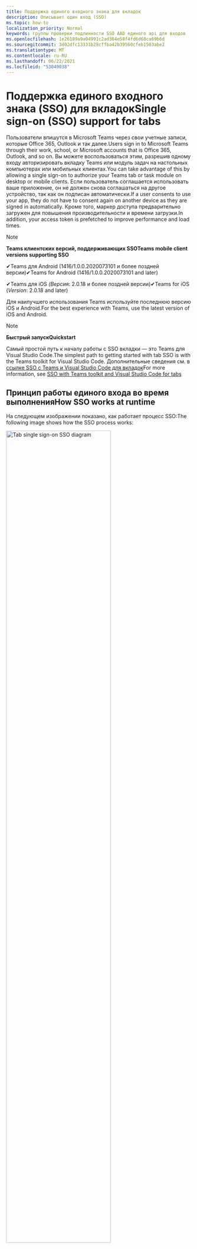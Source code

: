 ```yaml
---
title: Поддержка единого входного знака для вкладок
description: Описывает один вход (SSO)
ms.topic: how-to
localization_priority: Normal
keywords: группы проверки подлинности SSO AAD единого api для входов
ms.openlocfilehash: 1e26189a9a04991c2ad384e58f4fd6d68ca69b6d
ms.sourcegitcommit: 3d02dfc13331b28cffba42b39560cfeb1503abe2
ms.translationtype: MT
ms.contentlocale: ru-RU
ms.lasthandoff: 06/22/2021
ms.locfileid: "53049038"
---
```

# <a name="single-sign-on-sso-support-for-tabs"></a><span data-ttu-id="02ef3-104">Поддержка единого входного знака (SSO) для вкладок</span><span class="sxs-lookup"><span data-stu-id="02ef3-104">Single sign-on (SSO) support for tabs</span></span>

<span data-ttu-id="02ef3-105">Пользователи впишутся в Microsoft Teams через свои учетные записи, которые Office 365, Outlook и так далее.</span><span class="sxs-lookup"><span data-stu-id="02ef3-105">Users sign in to Microsoft Teams through their work, school, or Microsoft accounts that is Office 365, Outlook, and so on.</span></span> <span data-ttu-id="02ef3-106">Вы можете воспользоваться этим, разрешив одному входу авторизировать вкладку Teams или модуль задач на настольных компьютерах или мобильных клиентах.</span><span class="sxs-lookup"><span data-stu-id="02ef3-106">You can take advantage of this by allowing a single sign-on to authorize your Teams tab or task module on desktop or mobile clients.</span></span> <span data-ttu-id="02ef3-107">Если пользователь соглашается использовать ваше приложение, он не должен снова соглашаться на другое устройство, так как он подписан автоматически.</span><span class="sxs-lookup"><span data-stu-id="02ef3-107">If a user consents to use your app, they do not have to consent again on another device as they are signed in automatically.</span></span> <span data-ttu-id="02ef3-108">Кроме того, маркер доступа предварительно загружен для повышения производительности и времени загрузки.</span><span class="sxs-lookup"><span data-stu-id="02ef3-108">In addition, your access token is prefetched to improve performance and load times.</span></span>

> [!NOTE]
> <span data-ttu-id="02ef3-109">**Teams клиентских версий, поддерживающих SSO**</span><span class="sxs-lookup"><span data-stu-id="02ef3-109">**Teams mobile client versions supporting SSO**</span></span>  
>
> <span data-ttu-id="02ef3-110">✔Teams для Android (1416/1.0.0.2020073101 и более поздней версии)</span><span class="sxs-lookup"><span data-stu-id="02ef3-110">✔Teams for Android (1416/1.0.0.2020073101 and later)</span></span>
>
> <span data-ttu-id="02ef3-111">✔Teams для iOS _(Версия_: 2.0.18 и более поздней версии)</span><span class="sxs-lookup"><span data-stu-id="02ef3-111">✔Teams for iOS (_Version_: 2.0.18 and later)</span></span>  
>
> <span data-ttu-id="02ef3-112">Для наилучшего использования Teams используйте последнюю версию iOS и Android.</span><span class="sxs-lookup"><span data-stu-id="02ef3-112">For the best experience with Teams, use the latest version of iOS and Android.</span></span>

> [!NOTE]
> <span data-ttu-id="02ef3-113">**Быстрый запуск**</span><span class="sxs-lookup"><span data-stu-id="02ef3-113">**Quickstart**</span></span>  
>
> <span data-ttu-id="02ef3-114">Самый простой путь к началу работы с SSO вкладки — это Teams для Visual Studio Code.</span><span class="sxs-lookup"><span data-stu-id="02ef3-114">The simplest path to getting started with tab SSO is with the Teams toolkit for Visual Studio Code.</span></span> <span data-ttu-id="02ef3-115">Дополнительные сведения см. в [ссылке SSO с Teams и Visual Studio Code для вкладок](../../../toolkit/visual-studio-code-tab-sso.md)</span><span class="sxs-lookup"><span data-stu-id="02ef3-115">For more information, see [SSO with Teams toolkit and Visual Studio Code for tabs](../../../toolkit/visual-studio-code-tab-sso.md)</span></span>

## <a name="how-sso-works-at-runtime"></a><span data-ttu-id="02ef3-116">Принцип работы единого входа во время выполнения</span><span class="sxs-lookup"><span data-stu-id="02ef3-116">How SSO works at runtime</span></span>

<span data-ttu-id="02ef3-117">На следующем изображении показано, как работает процесс SSO:</span><span class="sxs-lookup"><span data-stu-id="02ef3-117">The following image shows how the SSO process works:</span></span>

<!-- markdownlint-disable MD033 -->
<img src="~/assets/images/tabs/tabs-sso-diagram.png" alt="Tab single sign-on SSO diagram" width="75%"/>

1. <span data-ttu-id="02ef3-118">На вкладке выполнен вызов JavaScript для `getAuthToken()` .</span><span class="sxs-lookup"><span data-stu-id="02ef3-118">In the tab, a JavaScript call is made to `getAuthToken()`.</span></span> <span data-ttu-id="02ef3-119">Это Teams получить маркер проверки подлинности для приложения вкладки.</span><span class="sxs-lookup"><span data-stu-id="02ef3-119">This tells Teams to obtain an authentication token for the tab application.</span></span>
2. <span data-ttu-id="02ef3-120">Если это первый раз, когда текущий пользователь использовал приложение вкладки, есть запрос на согласие, если требуется согласие или обработка этапной проверки подлинности, например двух факторов проверки подлинности.</span><span class="sxs-lookup"><span data-stu-id="02ef3-120">If this is the first time the current user has used your tab application, there is a request prompt to consent if consent is required or to handle step-up authentication such as two-factor authentication.</span></span>
3. <span data-ttu-id="02ef3-121">Teams запрашивает маркер приложения вкладки из конечной точки Azure Active Directory (AAD) для текущего пользователя.</span><span class="sxs-lookup"><span data-stu-id="02ef3-121">Teams requests the tab application token from the Azure Active Directory (AAD) endpoint for the current user.</span></span>
4. <span data-ttu-id="02ef3-122">AAD отправляет маркер приложения вкладок в Teams приложение.</span><span class="sxs-lookup"><span data-stu-id="02ef3-122">AAD sends the tab application token to the Teams application.</span></span>
5. <span data-ttu-id="02ef3-123">Teams отправляет маркер приложения вкладки на вкладку как часть объекта результатов, возвращаемого `getAuthToken()` вызовом.</span><span class="sxs-lookup"><span data-stu-id="02ef3-123">Teams sends the tab application token to the tab as part of the result object returned by the `getAuthToken()` call.</span></span>
6. <span data-ttu-id="02ef3-124">Маркер разборается в приложении вкладок с помощью JavaScript для извлечения необходимых сведений, например адреса электронной почты пользователя.</span><span class="sxs-lookup"><span data-stu-id="02ef3-124">The token is parsed in the tab application using JavaScript, to extract required information, such as the user's email address.</span></span>

> [!NOTE]
> <span data-ttu-id="02ef3-125">Допустимо только для согласия на ограниченный набор API на уровне пользователя, который является электронной почтой, профилем, offline_access `getAuthToken()` и OpenId.</span><span class="sxs-lookup"><span data-stu-id="02ef3-125">The `getAuthToken()` is only valid for consenting to a limited set of user-level APIs that is email, profile, offline_access and OpenId.</span></span> <span data-ttu-id="02ef3-126">Он не используется для дальнейших Graph областей, таких как `User.Read` или `Mail.Read` .</span><span class="sxs-lookup"><span data-stu-id="02ef3-126">It is not used for further Graph scopes such as `User.Read` or `Mail.Read`.</span></span> <span data-ttu-id="02ef3-127">Предлагаемые обходные пути см. в дополнительных [Graph области.](#apps-that-require-additional-graph-scopes)</span><span class="sxs-lookup"><span data-stu-id="02ef3-127">For suggested workarounds, see [additional Graph scopes](#apps-that-require-additional-graph-scopes).</span></span>

<span data-ttu-id="02ef3-128">API SSO также работает в [модулях задач,](../../../task-modules-and-cards/what-are-task-modules.md) встраив веб-контент.</span><span class="sxs-lookup"><span data-stu-id="02ef3-128">The SSO API also works in [task modules](../../../task-modules-and-cards/what-are-task-modules.md) that embed web content.</span></span>

## <a name="develop-an-sso-microsoft-teams-tab"></a><span data-ttu-id="02ef3-129">Разработка вкладки SSO Microsoft Teams</span><span class="sxs-lookup"><span data-stu-id="02ef3-129">Develop an SSO Microsoft Teams tab</span></span>

<span data-ttu-id="02ef3-130">В этом разделе описываются задачи, связанные с созданием вкладки Teams, использующей SSO.</span><span class="sxs-lookup"><span data-stu-id="02ef3-130">This section describes the tasks involved in creating a Teams tab that uses SSO.</span></span> <span data-ttu-id="02ef3-131">Эти задачи являются языковыми и framework-agnostic.</span><span class="sxs-lookup"><span data-stu-id="02ef3-131">These tasks are language- and framework-agnostic.</span></span>

### <a name="1-create-your-aad-application"></a><span data-ttu-id="02ef3-132">1. Создание приложения AAD</span><span class="sxs-lookup"><span data-stu-id="02ef3-132">1. Create your AAD application</span></span>

<span data-ttu-id="02ef3-133">**Регистрация приложения в обзоре [портала AAD](https://azure.microsoft.com/features/azure-portal/)**</span><span class="sxs-lookup"><span data-stu-id="02ef3-133">**To register your application in the [AAD portal](https://azure.microsoft.com/features/azure-portal/) overview**</span></span>

1. <span data-ttu-id="02ef3-134">Получите [AAD-ID приложения.](/azure/active-directory/develop/howto-create-service-principal-portal#get-values-for-signing-in)</span><span class="sxs-lookup"><span data-stu-id="02ef3-134">Get your [AAD Application ID](/azure/active-directory/develop/howto-create-service-principal-portal#get-values-for-signing-in).</span></span> 
1. <span data-ttu-id="02ef3-135">Укажите разрешения, необходимые приложению для конечной точки AAD и, необязательно, Graph.</span><span class="sxs-lookup"><span data-stu-id="02ef3-135">Specify the permissions that your application needs for the AAD endpoint and, optionally, Graph.</span></span>
1. <span data-ttu-id="02ef3-136">[Предоставление разрешений](/azure/active-directory/develop/howto-create-service-principal-portal#configure-access-policies-on-resources) для Teams, веб-приложений и мобильных приложений.</span><span class="sxs-lookup"><span data-stu-id="02ef3-136">[Grant permissions](/azure/active-directory/develop/howto-create-service-principal-portal#configure-access-policies-on-resources) for Teams desktop, web, and mobile applications.</span></span>
1. <span data-ttu-id="02ef3-137">Предварительно уполномо Teams, выбрав кнопку **Добавить** область и в открываемой панели введите access_as_user в качестве **имени Scope.** </span><span class="sxs-lookup"><span data-stu-id="02ef3-137">Pre-authorize Teams by selecting the **Add a scope** button and in the panel that opens, enter **access_as_user** as the **Scope name**.</span></span>

> [!NOTE]
> <span data-ttu-id="02ef3-138">Необходимо знать несколько важных ограничений:</span><span class="sxs-lookup"><span data-stu-id="02ef3-138">There are some important restrictions that you must know:</span></span>
>
> * <span data-ttu-id="02ef3-139">Поддерживаются только разрешения Graph API на уровне пользователей, то есть электронная почта, профиль, offline_access, OpenId.</span><span class="sxs-lookup"><span data-stu-id="02ef3-139">Only user-level Graph API permissions are supported that is, email, profile, offline_access, OpenId.</span></span> <span data-ttu-id="02ef3-140">Если вы должны иметь доступ к другим Graph области, такие как или `User.Read` `Mail.Read` , см. [рекомендуемое обходное решение](#apps-that-require-additional-graph-scopes).</span><span class="sxs-lookup"><span data-stu-id="02ef3-140">If you must have access to other Graph scopes such as `User.Read` or `Mail.Read`, see [recommended workaround](#apps-that-require-additional-graph-scopes).</span></span>
> * <span data-ttu-id="02ef3-141">Важно, чтобы доменное имя вашего приложения было таким же, как и доменное имя, которое вы зарегистрировали для приложения AAD.</span><span class="sxs-lookup"><span data-stu-id="02ef3-141">It is important that your application's domain name is the same as the domain name you have registered for your AAD application.</span></span>
> * <span data-ttu-id="02ef3-142">В настоящее время несколько доменов в приложении не поддерживаются.</span><span class="sxs-lookup"><span data-stu-id="02ef3-142">Currently multiple domains per app are not supported.</span></span>

<span data-ttu-id="02ef3-143">**Регистрация приложения на портале AAD**</span><span class="sxs-lookup"><span data-stu-id="02ef3-143">**To register your app through the AAD portal**</span></span>

1. <span data-ttu-id="02ef3-144">Регистрация нового приложения на портале регистрации приложений [AAD.](https://go.microsoft.com/fwlink/?linkid=2083908)</span><span class="sxs-lookup"><span data-stu-id="02ef3-144">Register a new application in the [AAD App Registrations](https://go.microsoft.com/fwlink/?linkid=2083908) portal.</span></span>
1. <span data-ttu-id="02ef3-145">Выберите **новую регистрацию.**</span><span class="sxs-lookup"><span data-stu-id="02ef3-145">Select **New Registration**.</span></span> <span data-ttu-id="02ef3-146">Появится **страница "Регистрация** приложения".</span><span class="sxs-lookup"><span data-stu-id="02ef3-146">The **Register an application** page appears.</span></span>
1. <span data-ttu-id="02ef3-147">На странице **Регистрация приложения** введите следующие значения:</span><span class="sxs-lookup"><span data-stu-id="02ef3-147">In the **Register an application** page, enter the following values:</span></span>
    1. <span data-ttu-id="02ef3-148">Введите **имя** приложения.</span><span class="sxs-lookup"><span data-stu-id="02ef3-148">Enter a **Name** for your app.</span></span>
    2. <span data-ttu-id="02ef3-149">Выберите **поддерживаемые типы учетных записей,** выберите один клиент или многотенантный тип учетной записи.</span><span class="sxs-lookup"><span data-stu-id="02ef3-149">Choose the **Supported account types**, select single tenant or multitenant account type.</span></span> <span data-ttu-id="02ef3-150">¹</span><span class="sxs-lookup"><span data-stu-id="02ef3-150">¹</span></span>
    * <span data-ttu-id="02ef3-151">Оставьте поле **URI перенаправления** пустым.</span><span class="sxs-lookup"><span data-stu-id="02ef3-151">Leave **Redirect URI** empty.</span></span>
    3. <span data-ttu-id="02ef3-152">Нажмите кнопку **Зарегистрировать**.</span><span class="sxs-lookup"><span data-stu-id="02ef3-152">Choose **Register**.</span></span>
1. <span data-ttu-id="02ef3-153">На странице обзор скопируйте и сохраните ID приложения **(клиента).**</span><span class="sxs-lookup"><span data-stu-id="02ef3-153">On the overview page, copy and save the **Application (client) ID**.</span></span> <span data-ttu-id="02ef3-154">Вы должны иметь его позже при обновлении манифеста Teams приложения.</span><span class="sxs-lookup"><span data-stu-id="02ef3-154">You must have it later when updating your Teams application manifest.</span></span>
1. <span data-ttu-id="02ef3-155">В разделе **Управление** выберите **Предоставление API**.</span><span class="sxs-lookup"><span data-stu-id="02ef3-155">Under **Manage**, select **Expose an API**.</span></span>

    > [!NOTE]
    > <span data-ttu-id="02ef3-156">Если вы строите приложение с помощью бота и вкладки, введите URI ID приложения как `api://fully-qualified-domain-name.com/botid-{YourBotId}` .</span><span class="sxs-lookup"><span data-stu-id="02ef3-156">If you are building an app with a bot and a tab, enter the Application ID URI as `api://fully-qualified-domain-name.com/botid-{YourBotId}`.</span></span>

1. <span data-ttu-id="02ef3-157">Выберите **ссылку Set** для создания URI ID приложения в виде `api://{AppID}` .</span><span class="sxs-lookup"><span data-stu-id="02ef3-157">Select the **Set** link to generate the Application ID URI in the form of `api://{AppID}`.</span></span> <span data-ttu-id="02ef3-158">Вставьте полностью квалифицированное доменное имя с переназначенной чертой "/" с добавлением до конца между двойными полосами вперед и GUID.</span><span class="sxs-lookup"><span data-stu-id="02ef3-158">Insert your fully qualified domain name with a forward slash "/" appended to the end, between the double forward slashes and the GUID.</span></span> <span data-ttu-id="02ef3-159">Весь ID должен иметь форму `api://fully-qualified-domain-name.com/{AppID}` .</span><span class="sxs-lookup"><span data-stu-id="02ef3-159">The entire ID must have the form of `api://fully-qualified-domain-name.com/{AppID}`.</span></span> <span data-ttu-id="02ef3-160">² Например, `api://subdomain.example.com/00000000-0000-0000-0000-000000000000` .</span><span class="sxs-lookup"><span data-stu-id="02ef3-160">² For example, `api://subdomain.example.com/00000000-0000-0000-0000-000000000000`.</span></span> <span data-ttu-id="02ef3-161">Полностью квалифицированное доменное имя — это доступное для чтения имя домена, из которого обслуживается ваше приложение.</span><span class="sxs-lookup"><span data-stu-id="02ef3-161">The fully qualified domain name is the human readable domain name from which your app is served.</span></span> <span data-ttu-id="02ef3-162">Если вы используете службу тоннелей, например ngrok, необходимо обновить это значение всякий раз, когда изменяется поддомен ngrok.</span><span class="sxs-lookup"><span data-stu-id="02ef3-162">If you are using a tunneling service such as ngrok, you must update this value whenever your ngrok subdomain changes.</span></span>
1. <span data-ttu-id="02ef3-163">Выберите **Добавить область**.</span><span class="sxs-lookup"><span data-stu-id="02ef3-163">Select **Add a scope**.</span></span> <span data-ttu-id="02ef3-164">На открываемой панели **введите access_as_user** имя **Scope**.</span><span class="sxs-lookup"><span data-stu-id="02ef3-164">In the panel that opens, enter **access_as_user** as the **Scope name**.</span></span>
1. <span data-ttu-id="02ef3-165">В поле **Кто можно дать согласие?** введите **администраторов и пользователей**.</span><span class="sxs-lookup"><span data-stu-id="02ef3-165">In the **Who can consent?** box, enter **Admins and users**.</span></span>
1. <span data-ttu-id="02ef3-166">Введите сведения в полях для настройки подсказок согласия администратора и пользователя со значениями, подходящими для `access_as_user` области:</span><span class="sxs-lookup"><span data-stu-id="02ef3-166">Enter the details in the boxes for configuring the admin and user consent prompts with values that are appropriate for the `access_as_user` scope:</span></span>
    * <span data-ttu-id="02ef3-167">**Название согласия администратора:** Teams может получить доступ к профилю пользователя.</span><span class="sxs-lookup"><span data-stu-id="02ef3-167">**Admin consent title:** Teams can access the user’s profile.</span></span>
    * <span data-ttu-id="02ef3-168">**Описание согласия администратора:** Teams может вызывать веб-API приложения в качестве текущего пользователя.</span><span class="sxs-lookup"><span data-stu-id="02ef3-168">**Admin consent description**: Teams can call the app’s web APIs as the current user.</span></span>
    * <span data-ttu-id="02ef3-169">**Название согласия пользователя:** Teams получить доступ к вашему профилю и сделать запросы от вашего имени.</span><span class="sxs-lookup"><span data-stu-id="02ef3-169">**User consent title**: Teams can access your profile and make requests on your behalf.</span></span>
    * <span data-ttu-id="02ef3-170">**Описание согласия пользователя:** Teams может вызывать API этого приложения с тем же правам, что и у вас.</span><span class="sxs-lookup"><span data-stu-id="02ef3-170">**User consent description:** Teams can call this app’s APIs with the same rights as you have.</span></span>
1. <span data-ttu-id="02ef3-171">Убедитесь, что параметру **Состояние** присвоено значение **Включено**.</span><span class="sxs-lookup"><span data-stu-id="02ef3-171">Ensure that **State** is set to **Enabled**.</span></span>
1. <span data-ttu-id="02ef3-172">Выберите **Добавить область,** чтобы сохранить сведения.</span><span class="sxs-lookup"><span data-stu-id="02ef3-172">Select **Add scope** to save the details.</span></span> <span data-ttu-id="02ef3-173">Доменная часть имени **Scope,** отображаемая ниже текстового поля, должна автоматически соответствовать набору URI **ID** приложения на предыдущем шаге с приложением до `/access_as_user` `api://subdomain.example.com/00000000-0000-0000-0000-000000000000/access_as_user` конца.</span><span class="sxs-lookup"><span data-stu-id="02ef3-173">The domain part of the **Scope name** displayed below the text field must automatically match the **Application ID** URI set in the previous step, with `/access_as_user` appended to the end `api://subdomain.example.com/00000000-0000-0000-0000-000000000000/access_as_user`.</span></span>
1. <span data-ttu-id="02ef3-174">В разделе **Авторизованные клиентские приложения** определите приложения, которые необходимо авторизировать для веб-приложения вашего приложения.</span><span class="sxs-lookup"><span data-stu-id="02ef3-174">In the **Authorized client applications** section, identify the applications that you want to authorize for your app’s web application.</span></span> <span data-ttu-id="02ef3-175">Выберите **Добавление клиентского приложения.**</span><span class="sxs-lookup"><span data-stu-id="02ef3-175">Select **Add a client application**.</span></span> <span data-ttu-id="02ef3-176">Введите каждый из следующих клиентских ИД и выберите авторизованную область, созданную на предыдущем шаге:</span><span class="sxs-lookup"><span data-stu-id="02ef3-176">Enter each of the following client IDs and select the authorized scope you created in the previous step:</span></span>
    * <span data-ttu-id="02ef3-177">`1fec8e78-bce4-4aaf-ab1b-5451cc387264`для Teams или настольного приложения.</span><span class="sxs-lookup"><span data-stu-id="02ef3-177">`1fec8e78-bce4-4aaf-ab1b-5451cc387264` for Teams mobile or desktop application.</span></span>
    * <span data-ttu-id="02ef3-178">`5e3ce6c0-2b1f-4285-8d4b-75ee78787346`для Teams веб-приложения.</span><span class="sxs-lookup"><span data-stu-id="02ef3-178">`5e3ce6c0-2b1f-4285-8d4b-75ee78787346` for Teams web application.</span></span>
1. <span data-ttu-id="02ef3-179">Перейдите **к разрешениям API.**</span><span class="sxs-lookup"><span data-stu-id="02ef3-179">Navigate to **API Permissions**.</span></span> <span data-ttu-id="02ef3-180">Выберите **Добавить разрешение** Microsoft  >  **Graph**  >  **делегирования** разрешений, а затем добавьте следующие разрешения из Graph API:</span><span class="sxs-lookup"><span data-stu-id="02ef3-180">Select **Add a permission** > **Microsoft Graph** > **Delegated permissions**, then add the following permissions from Graph API:</span></span>
    * <span data-ttu-id="02ef3-181">User.Read включен по умолчанию</span><span class="sxs-lookup"><span data-stu-id="02ef3-181">User.Read enabled by default</span></span>
    * <span data-ttu-id="02ef3-182">email</span><span class="sxs-lookup"><span data-stu-id="02ef3-182">email</span></span>
    * <span data-ttu-id="02ef3-183">offline_access</span><span class="sxs-lookup"><span data-stu-id="02ef3-183">offline_access</span></span>
    * <span data-ttu-id="02ef3-184">OpenId</span><span class="sxs-lookup"><span data-stu-id="02ef3-184">OpenId</span></span>
    * <span data-ttu-id="02ef3-185">profile</span><span class="sxs-lookup"><span data-stu-id="02ef3-185">profile</span></span>

1. <span data-ttu-id="02ef3-186">Переход к **проверке подлинности.**</span><span class="sxs-lookup"><span data-stu-id="02ef3-186">Navigate to **Authentication**.</span></span>

    <span data-ttu-id="02ef3-187">Если приложению не было предоставлено согласие ИТ-администратора, пользователи должны предоставить согласие при первом использовании приложения.</span><span class="sxs-lookup"><span data-stu-id="02ef3-187">If an app has not been granted IT admin consent, users have to provide consent the first time they use an app.</span></span>

    <span data-ttu-id="02ef3-188">Чтобы ввести URI перенаправления:</span><span class="sxs-lookup"><span data-stu-id="02ef3-188">To enter a redirect URI:</span></span>
    * <span data-ttu-id="02ef3-189">Выберите **Добавить платформу.**</span><span class="sxs-lookup"><span data-stu-id="02ef3-189">Select **Add a platform**.</span></span>
    * <span data-ttu-id="02ef3-190">Выберите **веб.**</span><span class="sxs-lookup"><span data-stu-id="02ef3-190">Select **web**.</span></span>
    * <span data-ttu-id="02ef3-191">Введите **URI перенаправления** для приложения.</span><span class="sxs-lookup"><span data-stu-id="02ef3-191">Enter the **redirect URI** for your app.</span></span> <span data-ttu-id="02ef3-192">Это страница, на которой успешный неявный поток грантов перенаправляет пользователя.</span><span class="sxs-lookup"><span data-stu-id="02ef3-192">This is the page where a successful implicit grant flow redirects the user.</span></span> <span data-ttu-id="02ef3-193">Это то же полное доменное имя, которое вы ввели на шаге 5, а затем маршрут API, куда отправляется ответ на проверку подлинности.</span><span class="sxs-lookup"><span data-stu-id="02ef3-193">This is the same fully qualified domain name that you entered in step 5 followed by the API route where an authentication response is sent.</span></span> <span data-ttu-id="02ef3-194">Если вы следуете любому из Teams, это `https://subdomain.example.com/auth-end` .</span><span class="sxs-lookup"><span data-stu-id="02ef3-194">If you are following any of the Teams samples, this is `https://subdomain.example.com/auth-end`.</span></span>

    <span data-ttu-id="02ef3-195">Включить неявный грант, проверив следующие поля: ✔ маркера ID ✔ Access Token</span><span class="sxs-lookup"><span data-stu-id="02ef3-195">Enable implicit grant by checking the following boxes:  ✔ ID Token  ✔ Access Token</span></span>

<span data-ttu-id="02ef3-196">Поздравляем!</span><span class="sxs-lookup"><span data-stu-id="02ef3-196">Congratulations!</span></span> <span data-ttu-id="02ef3-197">Вы выполнили необходимые условия регистрации приложений для работы с приложением SSO вкладки.</span><span class="sxs-lookup"><span data-stu-id="02ef3-197">You have completed the app registration prerequisites to proceed with your tab SSO app.</span></span>

> [!NOTE]
>
> * <span data-ttu-id="02ef3-198">¹ Если ваше приложение AAD зарегистрировано в том же клиенте, где вы делаете запрос на проверку подлинности в Teams, пользователю не может быть предложено дать согласие и ему сразу же будет предоставлен маркер доступа.</span><span class="sxs-lookup"><span data-stu-id="02ef3-198">¹ If your AAD app is registered in the same tenant where you are making an authentication request in Teams, the user cannot be asked to consent and is granted an access token right away.</span></span> <span data-ttu-id="02ef3-199">Пользователи соглашаются на эти разрешения только в том случае, если приложение AAD зарегистрировано в другом клиенте.</span><span class="sxs-lookup"><span data-stu-id="02ef3-199">Users only consent to these permissions if the AAD app is registered in a different tenant.</span></span>
> * <span data-ttu-id="02ef3-200">² Если настраиваемый домен не добавлен в AAD, вы получите ошибку, указывав, что имя хост не должно основываться на уже собственном домене.</span><span class="sxs-lookup"><span data-stu-id="02ef3-200">² If the custom domain is not added to AAD, you get an error stating that the host name must not be based on an already owned domain.</span></span> <span data-ttu-id="02ef3-201">Чтобы добавить настраиваемый домен в AAD и зарегистрировать его, выполните добавление пользовательского доменного имени в процедуру [AAD,](/azure/active-directory/fundamentals/add-custom-domain) а затем повторите шаг 5.</span><span class="sxs-lookup"><span data-stu-id="02ef3-201">To add custom domain to AAD and register it, follow the [add a custom domain name to AAD](/azure/active-directory/fundamentals/add-custom-domain) procedure, and then repeat step 5.</span></span> <span data-ttu-id="02ef3-202">Вы также можете получить эту ошибку, если вы не подписаны с учетными данными администратора в Office 365 аренды.</span><span class="sxs-lookup"><span data-stu-id="02ef3-202">You can also get this error if you are not signed in with Admin credentials in the Office 365 tenancy.</span></span>
> * <span data-ttu-id="02ef3-203">Если вы не получаете основное имя пользователя (UPN) в возвращенном маркере доступа, вы можете добавить его в качестве необязательных утверждений [в](/azure/active-directory/develop/active-directory-optional-claims) AAD.</span><span class="sxs-lookup"><span data-stu-id="02ef3-203">If you are not receiving the user principal name (UPN) in the returned access token, you can add it as an [optional claim](/azure/active-directory/develop/active-directory-optional-claims) in AAD.</span></span>

### <a name="2-update-your-teams-application-manifest"></a><span data-ttu-id="02ef3-204">2. Обновление манифеста Teams приложения</span><span class="sxs-lookup"><span data-stu-id="02ef3-204">2. Update your Teams application manifest</span></span>

<span data-ttu-id="02ef3-205">Используйте следующий код, чтобы добавить новые свойства в манифест Teams:</span><span class="sxs-lookup"><span data-stu-id="02ef3-205">Use the following code to add new properties to your Teams manifest:</span></span>

```json
"webApplicationInfo": {
  "id": "00000000-0000-0000-0000-000000000000",
  "resource": "api://subdomain.example.com/00000000-0000-0000-0000-000000000000"
}
```

* <span data-ttu-id="02ef3-206">**WebApplicationInfo** является родителем следующих элементов:</span><span class="sxs-lookup"><span data-stu-id="02ef3-206">**WebApplicationInfo** is the parent of the following elements:</span></span>

> [!div class="checklist"]
> * <span data-ttu-id="02ef3-207">**id** — ID клиента приложения.</span><span class="sxs-lookup"><span data-stu-id="02ef3-207">**id** - The client ID of the application.</span></span> <span data-ttu-id="02ef3-208">Это ИД приложения, полученный в рамках регистрации приложения в Azure AD.</span><span class="sxs-lookup"><span data-stu-id="02ef3-208">This is the application ID that you obtained as part of registering the application with Azure AD.</span></span>
>* <span data-ttu-id="02ef3-209">**ресурс** — домен и поддомен приложения.</span><span class="sxs-lookup"><span data-stu-id="02ef3-209">**resource** - The domain and subdomain of your application.</span></span> <span data-ttu-id="02ef3-210">Это тот же URI (включая протокол), который вы зарегистрировали при создании вашего шага `api://` `scope` 6.</span><span class="sxs-lookup"><span data-stu-id="02ef3-210">This is the same URI (including the `api://` protocol) that you registered when creating your `scope` in step 6.</span></span> <span data-ttu-id="02ef3-211">Не следует включать путь `access_as_user` в ресурс.</span><span class="sxs-lookup"><span data-stu-id="02ef3-211">You must not include the `access_as_user` path in your resource.</span></span> <span data-ttu-id="02ef3-212">Доменная часть этого URI должна соответствовать домену, в том числе любым поддоменам, используемым в URL-адресах манифеста Teams приложения.</span><span class="sxs-lookup"><span data-stu-id="02ef3-212">The domain part of this URI must match the domain, including any subdomains, used in the URLs of your Teams application manifest.</span></span>

> [!NOTE]
>
>* <span data-ttu-id="02ef3-213">Ресурс приложения AAD обычно является корнем URL-адреса сайта и приложения `api://subdomain.example.com/00000000-0000-0000-0000-000000000000` (например).</span><span class="sxs-lookup"><span data-stu-id="02ef3-213">The resource for an AAD app is usually the root of its site URL and the appID (e.g. `api://subdomain.example.com/00000000-0000-0000-0000-000000000000`).</span></span> <span data-ttu-id="02ef3-214">Это значение также используется для обеспечения того, чтобы ваш запрос был исходя из того же домена.</span><span class="sxs-lookup"><span data-stu-id="02ef3-214">This value is also used to ensure your request is coming from the same domain.</span></span> <span data-ttu-id="02ef3-215">Убедитесь, `contentURL` что вкладка использует те же домены, что и свойство ресурса.</span><span class="sxs-lookup"><span data-stu-id="02ef3-215">Ensure that the `contentURL` for your tab uses the same domains as your resource property.</span></span>
>* <span data-ttu-id="02ef3-216">Для реализации поля необходимо использовать манифестную версию 1.5 или `webApplicationInfo` более.</span><span class="sxs-lookup"><span data-stu-id="02ef3-216">You must use manifest version 1.5 or higher to implement the `webApplicationInfo` field.</span></span>

### <a name="3-get-an-authentication-token-from-your-client-side-code"></a><span data-ttu-id="02ef3-217">3. Получите маркер проверки подлинности из клиентского кода</span><span class="sxs-lookup"><span data-stu-id="02ef3-217">3. Get an authentication token from your client-side code</span></span>

<span data-ttu-id="02ef3-218">Используйте следующий API проверки подлинности:</span><span class="sxs-lookup"><span data-stu-id="02ef3-218">Use the following authentication API:</span></span>

```javascript
var authTokenRequest = {
  successCallback: function(result) { console.log("Success: " + result); },
  failureCallback: function(error) { console.log("Failure: " + error); }
};
microsoftTeams.authentication.getAuthToken(authTokenRequest);
```

<span data-ttu-id="02ef3-219">Когда вы звоните , и для получения разрешений на уровне пользователя требуется дополнительное согласие пользователя, пользователю отображается диалоговое окно для `getAuthToken` предоставления дополнительного согласия.</span><span class="sxs-lookup"><span data-stu-id="02ef3-219">When you call `getAuthToken` - and additional user consent is required for user-level permissions, a dialog is shown to the user to grant additional consent.</span></span>

<span data-ttu-id="02ef3-220">После получения маркера доступа в вызове успешного вызова можно расшифровать маркер доступа для просмотра утверждений, связанных с этим маркером.</span><span class="sxs-lookup"><span data-stu-id="02ef3-220">After you receive the access token in the success callback, you can decode the access token to view the claims associated with that token.</span></span> <span data-ttu-id="02ef3-221">Необязательно можно вручную скопировать и вклеить маркер доступа [](https://jwt.ms/) в средство, например jwt.ms для проверки его содержимого.</span><span class="sxs-lookup"><span data-stu-id="02ef3-221">Optionally, you can manually copy and paste the access token into a tool, such as [jwt.ms](https://jwt.ms/) to inspect its contents.</span></span> <span data-ttu-id="02ef3-222">Если вы не получаете upN в маркере возвращенного доступа, вы можете добавить его в качестве необязательных [утверждений](/azure/active-directory/develop/active-directory-optional-claims) в AAD.</span><span class="sxs-lookup"><span data-stu-id="02ef3-222">If you are not receiving the UPN in the returned access token, you can add it as an [optional claim](/azure/active-directory/develop/active-directory-optional-claims) in AAD.</span></span>

<p>
    <img src="~/assets/images/tabs/tabs-sso-prompt.png" alt="Tab single sign-on SSO dialog prompt" width="75%"/>
</p>

## <a name="code-sample"></a><span data-ttu-id="02ef3-223">Пример кода</span><span class="sxs-lookup"><span data-stu-id="02ef3-223">Code sample</span></span>

|<span data-ttu-id="02ef3-224">**Пример имени**</span><span class="sxs-lookup"><span data-stu-id="02ef3-224">**Sample name**</span></span>|<span data-ttu-id="02ef3-225">**Description**</span><span class="sxs-lookup"><span data-stu-id="02ef3-225">**Description**</span></span>|<span data-ttu-id="02ef3-226">**C#**</span><span class="sxs-lookup"><span data-stu-id="02ef3-226">**C#**</span></span>|<span data-ttu-id="02ef3-227">**Node.js**</span><span class="sxs-lookup"><span data-stu-id="02ef3-227">**Node.js**</span></span>|
|---------------|---------------|------|--------------|
| <span data-ttu-id="02ef3-228">Tab SSO</span><span class="sxs-lookup"><span data-stu-id="02ef3-228">Tab SSO</span></span> |<span data-ttu-id="02ef3-229">Microsoft Teams пример приложения для вкладок Azure AD SSO</span><span class="sxs-lookup"><span data-stu-id="02ef3-229">Microsoft Teams sample app for tabs Azure AD SSO</span></span>| [<span data-ttu-id="02ef3-230">View</span><span class="sxs-lookup"><span data-stu-id="02ef3-230">View</span></span>](https://github.com/OfficeDev/Microsoft-Teams-Samples/tree/main/samples/tab-sso/csharp)|<span data-ttu-id="02ef3-231">[Просмотр](https://github.com/OfficeDev/Microsoft-Teams-Samples/blob/main/samples/tab-sso/nodejs),</span><span class="sxs-lookup"><span data-stu-id="02ef3-231">[View](https://github.com/OfficeDev/Microsoft-Teams-Samples/blob/main/samples/tab-sso/nodejs),</span></span> </br>[<span data-ttu-id="02ef3-232">Teams набор средств</span><span class="sxs-lookup"><span data-stu-id="02ef3-232">Teams Toolkit</span></span>](../../../toolkit/visual-studio-code-tab-sso.md)|

## <a name="known-limitations"></a><span data-ttu-id="02ef3-233">Известные ограничения</span><span class="sxs-lookup"><span data-stu-id="02ef3-233">Known limitations</span></span>

### <a name="apps-that-require-additional-graph-scopes"></a><span data-ttu-id="02ef3-234">Приложения, которые требуют дополнительных Graph областей</span><span class="sxs-lookup"><span data-stu-id="02ef3-234">Apps that require additional Graph scopes</span></span>

<span data-ttu-id="02ef3-235">Наша текущая реализация для SSO предоставляет согласие только для разрешений на уровне пользователей, таких как электронная почта, профиль, offline_access, OpenId, а не для других API, таких как User.Read или Mail.Read.</span><span class="sxs-lookup"><span data-stu-id="02ef3-235">Our current implementation for SSO only grants consent for user-level permissions that is email, profile, offline_access, OpenId and not for other APIs such as User.Read or Mail.Read.</span></span> <span data-ttu-id="02ef3-236">Если вашему приложению требуется Graph области, в следующем разделе предусмотрены некоторые разрешимые обходные пути.</span><span class="sxs-lookup"><span data-stu-id="02ef3-236">If your app needs further Graph scopes, the next section provides some enabling workarounds.</span></span>

#### <a name="tenant-admin-consent"></a><span data-ttu-id="02ef3-237">Согласие администратора клиента</span><span class="sxs-lookup"><span data-stu-id="02ef3-237">Tenant Admin Consent</span></span>

<span data-ttu-id="02ef3-238">Самый простой подход — получить предварительное согласие администратора клиента от имени организации.</span><span class="sxs-lookup"><span data-stu-id="02ef3-238">The simplest approach is to get a tenant admin to pre-consent on behalf of the organization.</span></span> <span data-ttu-id="02ef3-239">Это означает, что пользователям не нужно соглашаться на эти области, и вы можете [](/azure/active-directory/develop/v1-oauth2-on-behalf-of-flow)свободно обмениваться стороной сервера маркеров с помощью потока от имени AAD.</span><span class="sxs-lookup"><span data-stu-id="02ef3-239">This means users do not have to consent to these scopes and you can then be free to exchange the token server side using AAD’s [on-behalf-of flow](/azure/active-directory/develop/v1-oauth2-on-behalf-of-flow).</span></span> <span data-ttu-id="02ef3-240">Это решение приемлемо для внутренних бизнес-приложений, но недостаточно для сторонних разработчиков, которые не могут полагаться на утверждение администратора клиента.</span><span class="sxs-lookup"><span data-stu-id="02ef3-240">This workaround is acceptable for internal line-of-business applications but is not enough for third-party developers who are not able to rely on tenant admin approval.</span></span>

<span data-ttu-id="02ef3-241">Простой способ согласия от имени организации в качестве администратора клиента — обратиться к `https://login.microsoftonline.com/common/adminconsent?client_id=<AAD_App_ID>` .</span><span class="sxs-lookup"><span data-stu-id="02ef3-241">A simple way of consenting on behalf of an organization as a tenant admin is to refer to `https://login.microsoftonline.com/common/adminconsent?client_id=<AAD_App_ID>`.</span></span>

#### <a name="ask-for-additional-consent-using-the-auth-api"></a><span data-ttu-id="02ef3-242">Запрос дополнительного согласия с помощью API Auth</span><span class="sxs-lookup"><span data-stu-id="02ef3-242">Ask for additional consent using the Auth API</span></span>

<span data-ttu-id="02ef3-243">Другой подход для получения дополнительных областей Graph заключается в том, чтобы представить диалоговое окно согласия с помощью существующего веб-подхода проверки подлинности Azure AD, который включает в себя создание диалогового окна согласия [Azure AD.](~/tabs/how-to/authentication/auth-tab-aad.md#navigate-to-the-authorization-page-from-your-popup-page)</span><span class="sxs-lookup"><span data-stu-id="02ef3-243">Another approach for getting additional Graph scopes is to present a consent dialog using our existing [web-based Azure AD authentication approach](~/tabs/how-to/authentication/auth-tab-aad.md#navigate-to-the-authorization-page-from-your-popup-page) which involves popping up an Azure AD consent dialog box.</span></span> 

<span data-ttu-id="02ef3-244">**Запрос дополнительного согласия с помощью API Auth**</span><span class="sxs-lookup"><span data-stu-id="02ef3-244">**To ask for additional consent using the Auth API**</span></span>

1. <span data-ttu-id="02ef3-245">Полученный с помощью маркера маркер должен быть обменяно на стороне сервера с помощью AAD от имени потока, чтобы получить доступ к этим дополнительным Graph `getAuthToken()` API. [](/azure/active-directory/develop/v2-oauth2-on-behalf-of-flow)</span><span class="sxs-lookup"><span data-stu-id="02ef3-245">The token retrieved using `getAuthToken()` needs to be exchanged server-side using AAD [on-behalf-of flow](/azure/active-directory/develop/v2-oauth2-on-behalf-of-flow) to get access to those additional Graph APIs.</span></span> <span data-ttu-id="02ef3-246">Убедитесь, что вы используете конечную точку v2 Graph для этого обмена.</span><span class="sxs-lookup"><span data-stu-id="02ef3-246">Ensure you use the v2 Graph endpoint for this exchange.</span></span>
2. <span data-ttu-id="02ef3-247">В случае сбой обмена AAD возвращает недействительные исключения гранта.</span><span class="sxs-lookup"><span data-stu-id="02ef3-247">If the exchange fails, AAD returns an invalid grant exception.</span></span> <span data-ttu-id="02ef3-248">Обычно существует одно из двух сообщений об ошибке или `invalid_grant` `interaction_required` .</span><span class="sxs-lookup"><span data-stu-id="02ef3-248">There are usually one of two error messages, `invalid_grant` or `interaction_required`.</span></span>
3. <span data-ttu-id="02ef3-249">В случае сбой обмена необходимо получить дополнительное согласие.</span><span class="sxs-lookup"><span data-stu-id="02ef3-249">When the exchange fails, you must ask for additional consent.</span></span> <span data-ttu-id="02ef3-250">Покажите какой-либо пользовательский интерфейс (пользовательский интерфейс) с просьбой предоставить дополнительное согласие.</span><span class="sxs-lookup"><span data-stu-id="02ef3-250">Show some user interface (UI) asking the user to grant additional consent.</span></span> <span data-ttu-id="02ef3-251">Этот пользовательский интерфейс должен включать кнопку, которая запускает диалоговое окно согласия AAD с помощью [AAD API проверки подлинности.](~/concepts/authentication/auth-silent-aad.md)</span><span class="sxs-lookup"><span data-stu-id="02ef3-251">This UI must include a button that triggers an AAD consent dialog box using our [AAD authentication API](~/concepts/authentication/auth-silent-aad.md).</span></span>
4. <span data-ttu-id="02ef3-252">При запросе дополнительного согласия от AAD необходимо включить в AAD параметр `prompt=consent` [query-string-parameter,](~/tabs/how-to/authentication/auth-silent-aad.md#get-the-user-context) в противном случае AAD не запрашивает дополнительные области.</span><span class="sxs-lookup"><span data-stu-id="02ef3-252">When asking for additional consent from AAD, you must include `prompt=consent` in your [query-string-parameter](~/tabs/how-to/authentication/auth-silent-aad.md#get-the-user-context) to AAD, otherwise AAD does not ask for the additional scopes.</span></span>
    * <span data-ttu-id="02ef3-253">Вместо `?scope={scopes}`</span><span class="sxs-lookup"><span data-stu-id="02ef3-253">Instead of `?scope={scopes}`</span></span>
    * <span data-ttu-id="02ef3-254">Используйте это `?prompt=consent&scope={scopes}`</span><span class="sxs-lookup"><span data-stu-id="02ef3-254">Use this `?prompt=consent&scope={scopes}`</span></span>
    * <span data-ttu-id="02ef3-255">Убедитесь, что включает все области, которые вы подсказывая `{scopes}` пользователю, например, Mail.Read или User.Read.</span><span class="sxs-lookup"><span data-stu-id="02ef3-255">Ensure that `{scopes}` includes all the scopes you are prompting the user for, for example, Mail.Read or User.Read.</span></span>
5. <span data-ttu-id="02ef3-256">После предоставления пользователем дополнительных разрешений повторно обнажь поток от имени, чтобы получить доступ к этим дополнительным API.</span><span class="sxs-lookup"><span data-stu-id="02ef3-256">Once the user has granted additional permission, retry the on-behalf-of-flow to get access to these additional APIs.</span></span>

### <a name="non-aad-authentication"></a><span data-ttu-id="02ef3-257">Проверка подлинности без AAD</span><span class="sxs-lookup"><span data-stu-id="02ef3-257">Non-AAD authentication</span></span>

<span data-ttu-id="02ef3-258">Вышеуказанное решение проверки подлинности работает только для приложений и служб, поддерживаюющих AAD в качестве поставщика удостоверений.</span><span class="sxs-lookup"><span data-stu-id="02ef3-258">The above-described authentication solution only works for apps and services that support AAD as an identity provider.</span></span> <span data-ttu-id="02ef3-259">Приложения, которые хотят проверить подлинность с помощью служб, не использующих AAD, должны продолжать использовать поток веб-проверки подлинности на основе всплывающих [данных.](~/concepts/authentication.md)</span><span class="sxs-lookup"><span data-stu-id="02ef3-259">Apps that want to authenticate using non-AAD based services must continue using the pop-up-based [web authentication flow](~/concepts/authentication.md).</span></span>

> [!NOTE]
> <span data-ttu-id="02ef3-260">SSO поддерживается для приложений, которые принадлежат клиентам в клиентах AAD B2C.</span><span class="sxs-lookup"><span data-stu-id="02ef3-260">SSO is supported for customer owned apps within the AAD B2C tenants.</span></span>

